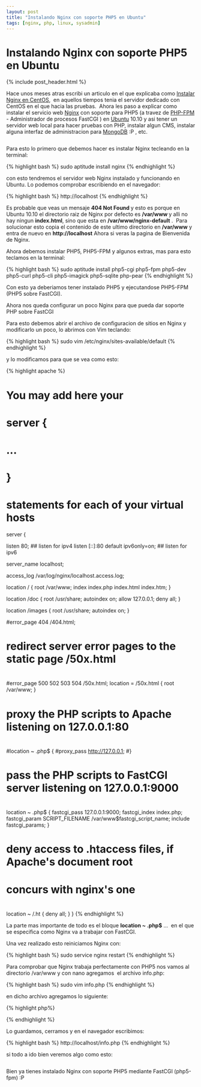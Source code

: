 ```yaml
---
layout: post
title: "Instalando Nginx con soporte PHP5 en Ubuntu"
tags: [nginx, php, linux, sysadmin]
---
```

# Instalando Nginx con soporte PHP5 en Ubuntu

{% include post_header.html %}

Hace unos meses atras escribi un articulo en el que explicaba como <a href="http://blog.jam.net.ve/2010/02/16/instalando-nginx-en-centos/">Instalar Nginx en CentOS</a>,  en aquellos tiempos tenia el servidor dedicado con CentOS en el que hacia las pruebas.  Ahora les paso a explicar como instalar el servicio web <a href="http://nginx.org/">Nginx</a> con soporte para PHP5 (a travez de <a href="http://php-fpm.org/">PHP-FPM</a> - Administrador de procesos FastCGI ) en <a href="http://blog.jam.net.ve/category/ubuntu/">Ubuntu</a> 10.10 y asi tener un servidor web local para hacer pruebas con PHP, instalar algun CMS, instalar alguna interfaz de administracion para <a href="http://blog.jam.net.ve/tag/mongodb/">MongoDB</a> :P , etc.

<a href="http://imgur.com/hn3A1"><img src="http://i.imgur.com/hn3A1.png" title="Hosted by imgur.com" alt="" /></a>

Para esto lo primero que debemos hacer es instalar Nginx tecleando en la terminal:

{% highlight bash %}
sudo aptitude install nginx
{% endhighlight %}

con esto tendremos el servidor web Nginx instalado y funcionando en Ubuntu. Lo podemos comprobar escribiendo en el navegador:

{% highlight bash %}
http://localhost
{% endhighlight %}

Es probable que veas un mensaje <strong>404 Not Found </strong>y esto es porque en Ubuntu 10.10 el directorio raiz de Nginx por defecto es <strong>/var/www </strong>y alli no hay ningun <strong>index.html</strong>, sino que esta en <strong>/var/www/nginx-default</strong> .  Para solucionar esto copia el contenido de este ultimo directorio en <strong>/var/www</strong> y entra de nuevo en <strong>http://localhost</strong> Ahora si veras la pagina de Bienvenida de Nginx.

Ahora debemos instalar PHP5, PHP5-FPM y algunos extras, mas para esto teclamos en la terminal:

{% highlight bash %}
sudo aptitude install php5-cgi php5-fpm php5-dev php5-curl php5-cli php5-imagick php5-sqlite php-pear
{% endhighlight %}

Con esto ya deberiamos tener instalado PHP5 y ejecutandose PHP5-FPM (PHP5 sobre FastCGI).

Ahora nos queda configurar un poco Nginx para que pueda dar soporte PHP sobre FastCGI

Para esto debemos abrir el archivo de configuracion de sitios en Nginx y modificarlo un poco, lo abrimos con Vim teclando:

{% highlight bash %}
sudo vim /etc/nginx/sites-available/default
{% endhighlight %}

y lo modificamos para que se vea como esto:

{% highlight apache %}
# You may add here your
# server {
#    ...
# }
# statements for each of your virtual hosts

server {

 listen   80; ## listen for ipv4
 listen   [::]:80 default ipv6only=on; ## listen for ipv6

 server_name  localhost;

 access_log  /var/log/nginx/localhost.access.log;

 location / {
 root   /var/www;
 index  index.php index.html index.htm;
 }

 location /doc {
 root   /usr/share;
 autoindex on;
 allow 127.0.0.1;
 deny all;
 }

 location /images {
 root   /usr/share;
 autoindex on;
 }

 #error_page  404  /404.html;

 # redirect server error pages to the static page /50x.html
 #
 #error_page   500 502 503 504  /50x.html;
 location = /50x.html {
 root   /var/www;
 }

 # proxy the PHP scripts to Apache listening on 127.0.0.1:80
 #
 #location ~ \.php$ {
 #proxy_pass   http://127.0.0.1;
 #}

 # pass the PHP scripts to FastCGI server listening on 127.0.0.1:9000
 #
 location ~ \.php$ {
 fastcgi_pass   127.0.0.1:9000;
 fastcgi_index  index.php;
 fastcgi_param  SCRIPT_FILENAME  /var/www$fastcgi_script_name;
 include fastcgi_params;
 }

 # deny access to .htaccess files, if Apache's document root
 # concurs with nginx's one
 #
 location ~ /\.ht {
 deny  all;
 }
}
{% endhighlight %}

La parte mas importante de todo es el bloque <strong>location ~ \.php$</strong> ...  en el que se especifica como Nginx va a trabajar con FastCGI.

Una vez realizado esto reiniciamos Nginx con:

{% highlight bash %}
sudo service nginx restart
{% endhighlight %}

Para comprobar que Nginx trabaja perfectamente con PHP5 nos vamos al directorio /var/www y con nano agregamos  el archivo info.php:

{% highlight bash %}
sudo vim info.php
{% endhighlight %}

en dicho archivo agregamos lo siguiente:

{% highlight php%}
<?php
	phpinfo();
?>
{% endhighlight %}

Lo guardamos, cerramos y en el navegador escribimos:

{% highlight bash %}
http://localhost/info.php
{% endhighlight %}

si todo a ido bien veremos algo como esto:

<a href="http://imgur.com/RBYxA"><img src="http://i.imgur.com/RBYxAl.jpg" title="Hosted by imgur.com" alt="" /></a>

Bien ya tienes instalado Nginx con soporte PHP5 mediante FastCGI (php5-fpm) :P
